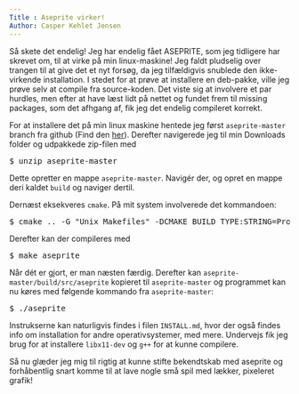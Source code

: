 ```yaml
---
Title : Aseprite virker!
Author: Casper Kehlet Jensen
---
```


Så skete det endelig! Jeg har endelig fået ASEPRITE, som jeg tidligere har skrevet om, til at virke på min linux-maskine! Jeg faldt pludselig over trangen til at give det et nyt forsøg, da jeg tilfældigvis snublede den ikke-virkende installation. I stedet for at prøve at installere en deb-pakke, ville jeg prøve selv at compile fra source-koden. Det viste sig at involvere et par hurdles, men efter at have læst lidt på nettet og fundet frem til missing packages, som det afhgang af, fik jeg det endelig compileret korrekt.

For at installere det på min linux maskine hentede jeg først <code>aseprite-master</code> branch fra github (Find den <a href="https://github.com/dacap/aseprite/">her</a>). Derefter navigerede jeg til min Downloads folder og udpakkede zip-filen med

<pre>$ unzip aseprite-master</pre>
Dette opretter en mappe <code>aseprite-master</code>. Navigér der, og opret en mappe deri kaldet <code>build</code> og naviger dertil.

Dernæst eksekveres <code>cmake</code>. På mit system involverede det kommandoen:

<pre>$ cmake .. -G "Unix Makefiles" -DCMAKE_BUILD_TYPE:STRING=Profile -DCOMPILER_GCC:BOOL=ON</pre>
Derefter kan der compileres med

<pre>$ make aseprite</pre>
Når dét er gjort, er man næsten færdig. Derefter kan <code>aseprite-master/build/src/aseprite</code> kopieret til <code>aseprite-master</code> og programmet kan nu køres med følgende kommando fra <code>aseprite-master</code>:

<pre>$ ./aseprite</pre>
Instrukserne kan naturligvis findes i filen <code>INSTALL.md</code>, hvor der også findes info om installation for andre operativsystemer, med mere. Undervejs fik jeg brug for at installere <code>libx11-dev</code> og <code>g++</code> for at kunne compilere.

Så nu glæder jeg mig til rigtig at kunne stifte bekendtskab med aseprite og forhåbentlig snart komme til at lave nogle små spil med lækker, pixeleret grafik!